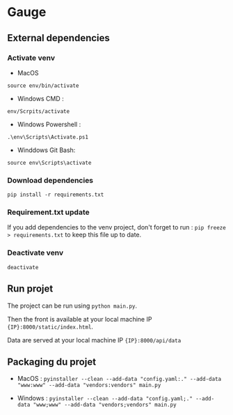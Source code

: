 # Gauge

## External dependencies

### Activate venv

* MacOS

`source env/bin/activate`

* Windows CMD :

`env/Scrpits/activate`

* Windows Powershell :

`.\env\Scripts\Activate.ps1`

* Winddows Git Bash:

`source env\Scripts\activate`

### Download dependencies

`pip install -r requirements.txt`

### Requirement.txt update

If you add dependencies to the venv project, don't forget to run :
`pip freeze > requirements.txt` to keep this file up to date.

### Deactivate venv

`deactivate` 

## Run projet

The project can be run using `python main.py`.

Then the front is available at your local machine IP `{IP}:8000/static/index.html`.

Data are served at your local machine IP `{IP}:8000/api/data`

## Packaging du projet 

- MacOS : `pyinstaller --clean --add-data "config.yaml:." --add-data "www:www" --add-data "vendors:vendors" main.py`

- Windows : `pyinstaller --clean --add-data "config.yaml;." --add-data "www;www" --add-data "vendors;vendors" main.py`

